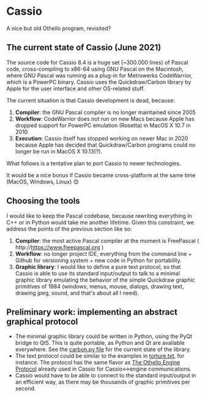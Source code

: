 # Cassio

A nice but old Othello program, revisited?

## The current state of Cassio (June 2021)

The source code for Cassio 8.4 is a huge set (~300.000 lines) of Pascal code, cross-compiling to x86-64 using GNU Pascal on the Macintosh, where GNU Pascal was running as a plug-in for Metrowerks CodeWarrior, which is a PowerPC binary. Cassio uses the Quickdraw/Carbon library by Apple for the user interface and other OS-related stuff.

The current situation is that Cassio development is dead, because:

1. **Compiler**: the GNU Pascal compiler is no longer maintained since 2005
2. **Workflow**: CodeWarrior does not run on new Macs because Apple has dropped support for PowerPC emulation (Rosetta) in MacOS X 10.7 in 2010
3. **Execution**: Cassio itself has stopped working on newer Mac in 2020 because Apple has decided that Quickdraw/Carbon programs could no longer be run in MacOS X 10.13(?).

What follows is a tentative plan to port Cassio to newer technologies. 

It would be a nice bonus if Cassio became cross-platform at the same time (MacOS, Windows, Linux) :blush:

## Choosing the tools

I would like to keep the Pascal codebase, because rewriting everything in C++ or in Python would take me another lifetime. 
Given this constraint, we address the points of the previous section like so:

1. **Compiler**: the most active Pascal compiler at the moment is FreePascal ( http://https://www.freepascal.org )
2. **Workflow**: no longer project IDE, everything from the command line + Github for versioning system + new code in Python for portability.
3. **Graphic library**: I would like to define a pure text protocol, so that Cassio is able to use its standard input/output to talk to a minimal graphic library emulating the behavior of the simple Quickdraw graphic primitives of 1984 (windows, menus, mouse, dialogs, drawing text, drawing jpeg, sound, and that's about all I need).

## Preliminary work: implementing an abstract graphical protocol

- The minimal graphic library could be written in Python, using the PyQt bridge to Qt5. This is quite portable, as Python and Qt are available everywhere. See the [carbon.py file](https://github.com/snicolet/cassio/blob/master/src/carbon/carbon.py) for the current state of the library.
- The text protocol could be similar to the examples in [torture.txt](https://github.com/snicolet/cassio/blob/master/src/carbon/torture.txt), for instance. The protocol has the same flavor as [The Othello Engine Protocol](http://cassio.free.fr/engine-protocol.htm) already used in Cassio for Cassio<->engine communications. 
- Cassio would have to be able to connect to the standard input/output in an efficient way, as there may be thousands of graphic primitives per second.



